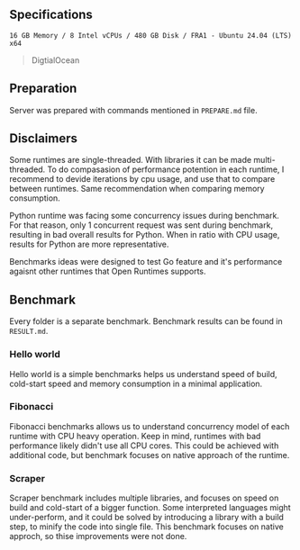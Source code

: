## Specifications

```
16 GB Memory / 8 Intel vCPUs / 480 GB Disk / FRA1 - Ubuntu 24.04 (LTS) x64
```

> DigtialOcean

## Preparation

Server was prepared with commands mentioned in `PREPARE.md` file.

## Disclaimers

Some runtimes are single-threaded. With libraries it can be made multi-threaded. To do compasasion of performance potention in each runtime, I recommend to devide iterations by cpu usage, and use that to compare between runtimes. Same recommendation when comparing memory consumption.

Python runtime was facing some concurrency issues during benchmark. For that reason, only 1 concurrent request was sent during benchmark, resulting in bad overall results for Python. When in ratio with CPU usage, results for Python are more representative.

Benchmarks ideas were designed to test Go feature and it's performance agaisnt other runtimes that Open Runtimes supports.

## Benchmark

Every folder is a separate benchmark. Benchmark results can be found in `RESULT.md`.

### Hello world

Hello world is a simple benchmarks helps us understand speed of build, cold-start speed and memory consumption in a minimal application.

### Fibonacci

Fibonacci benchmarks allows us to understand concurrency model of each runtime with CPU heavy operation. Keep in mind, runtimes with bad performance likely didn't use all CPU cores. This could be achieved with additional code, but benchmark focuses on native approach of the runtime.

### Scraper

Scraper benchmark includes multiple libraries, and focuses on speed on build and cold-start of a bigger function. Some interpreted languages might under-perform, and it could be solved by introducing a library with a build step, to minify the code into single file. This benchmark focuses on native approch, so thise improvements were not done.